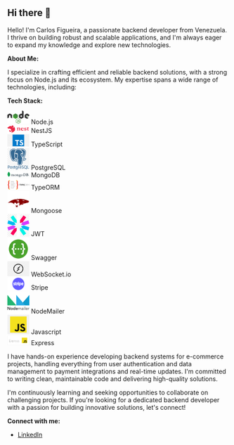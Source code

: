 ## Hi there 👋

Hello! I'm Carlos Figueira, a passionate backend developer from Venezuela. I thrive on building robust and scalable applications, and I'm always eager to expand my knowledge and explore new technologies.

**About Me:**

I specialize in crafting efficient and reliable backend solutions, with a strong focus on Node.js and its ecosystem. My expertise spans a wide range of technologies, including:

**Tech Stack:**

<img src="images/nodejs-logo.png" width="50"> Node.js
<br>
<img src="images/nestjs-logo.png" width="50"> NestJS
<br>
<img src="images/typescript-logo.png" width="50"> TypeScript
<br>
<img src="images/postgresql-logo.png" width="50"> PostgreSQL
<br>
<img src="images/mongodb-logo.png" width="50"> MongoDB
<br>
<img src="images/typeorm-logo.png" width="50"> TypeORM
<br>
<img src="images/mongoose-logo.png" width="50"> Mongoose
<br>
<img src="images/jwt-logo.png" width="50"> JWT
<br>
<img src="images/swagger-logo.png" width="50"> Swagger
<br>
<img src="images/websocketio-logo.png" width="50"> WebSocket.io
<br>
<img src="images/stripe-logo.png" width="50"> Stripe
<br>
<img src="images/nodemailer-logo.png" width="50"> NodeMailer
<br>
<img src="images/javascript-logo.png" width="50"> Javascript
<br>
<img src="images/express-logo.png" width="50"> Express

I have hands-on experience developing backend systems for e-commerce projects, handling everything from user authentication and data management to payment integrations and real-time updates. I'm committed to writing clean, maintainable code and delivering high-quality solutions.

I'm continuously learning and seeking opportunities to collaborate on challenging projects. If you're looking for a dedicated backend developer with a passion for building innovative solutions, let's connect!

**Connect with me:**

* [LinkedIn](www.linkedin.com/in/carlos-eduardo-figueira-214a64275)

